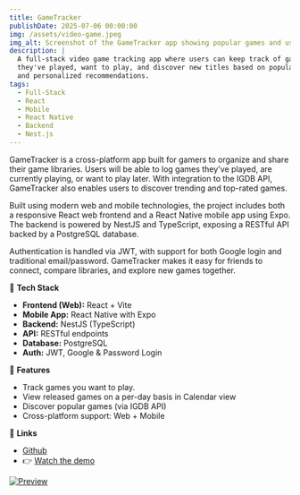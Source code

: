 ```yaml
---
title: GameTracker
publishDate: 2025-07-06 00:00:00
img: /assets/video-game.jpeg
img_alt: Screenshot of the GameTracker app showing popular games and user collections
description: |
  A full-stack video game tracking app where users can keep track of games
  they've played, want to play, and discover new titles based on popularity
  and personalized recommendations.
tags:
  - Full-Stack
  - React
  - Mobile
  - React Native
  - Backend
  - Nest.js
---
```


GameTracker is a cross-platform app built for gamers to organize and share their game libraries. Users will be able to log games they've played, are currently playing, or want to play later. With integration to the IGDB API, GameTracker also enables users to discover trending and top-rated games.

Built using modern web and mobile technologies, the project includes both a responsive React web frontend and a React Native mobile app using Expo. The backend is powered by NestJS and TypeScript, exposing a RESTful API backed by a PostgreSQL database.

Authentication is handled via JWT, with support for both Google login and traditional email/password. GameTracker makes it easy for friends to connect, compare libraries, and explore new games together.

🧱 **Tech Stack**

- **Frontend (Web):** React + Vite
- **Mobile App:** React Native with Expo
- **Backend:** NestJS (TypeScript)
- **API:** RESTful endpoints
- **Database:** PostgreSQL
- **Auth:** JWT, Google & Password Login

🚀 **Features**

- Track games you want to play.
- View released games on a per-day basis in Calendar view
- Discover popular games (via IGDB API)
- Cross-platform support: Web + Mobile

🔗 **Links**

- [Github](https://github.com/dbjowett/Video-Game-Mobile-App-and-Backend/)
- 👉 [Watch the demo](https://youtube.com/shorts/w1wKx3EDtfI)

[![Preview](https://img.youtube.com/vi/w1wKx3EDtfI/hqdefault.jpg)](https://youtube.com/shorts/w1wKx3EDtfI)

